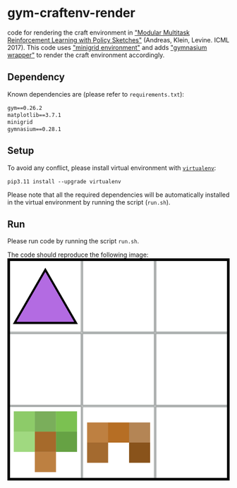 # gym-craftenv-render
code for rendering the craft environment in ["Modular Multitask Reinforcement Learning with Policy Sketches"](https://arxiv.org/pdf/1611.01796.pdf) (Andreas, Klein, Levine. ICML 2017). 
This code uses ["minigrid environment"](https://minigrid.farama.org/) and adds ["gymnasium wrapper"](https://gymnasium.farama.org/api/wrappers/) to render the craft environment accordingly.

## Dependency
Known dependencies are (please refer to `requirements.txt`):
```
gym==0.26.2
matplotlib==3.7.1
minigrid
gymnasium==0.28.1
```

## Setup
To avoid any conflict, please install virtual environment with [`virtualenv`](http://docs.python-guide.org/en/latest/dev/virtualenvs/):
```
pip3.11 install --upgrade virtualenv
```
Please note that all the required dependencies will be automatically installed in the virtual environment by running the script (`run.sh`).

## Run
Please run code by running the script `run.sh`.

The code should reproduce the following image:
![alt text](https://github.com/dkkim93/gym-craftenv-render/blob/main/craft.png)
